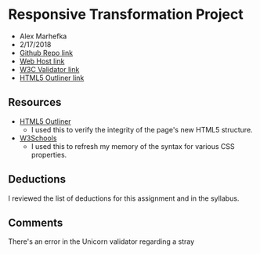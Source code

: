 # Responsive Transformation Project
* Alex Marhefka
* 2/17/2018
* [Github Repo link](https://github.com/amarhefka/project_transformation_marhefka_alex)
* [Web Host link](http://squidproquo.co/project_transformation_marhefka_alex/)
* [W3C Validator link](https://validator.w3.org/unicorn/check?ucn_uri=squidproquo.co%2Fproject_transformation_marhefka_alex%2F&ucn_task=conformance#)
* [HTML5 Outliner link](https://gsnedders.html5.org/outliner/process.py?url=http%3A%2F%2Fsquidproquo.co%2Fproject_transformation_marhefka_alex%2F)

## Resources
* [HTML5 Outliner](https://gsnedders.html5.org/outliner/)
  * I used this to verify the integrity of the page's new HTML5 structure.
* [W3Schools](https://www.w3schools.com/)
  * I used this to refresh my memory of the syntax for various CSS properties.

## Deductions
I reviewed the list of deductions for this assignment and in the syllabus.

## Comments
There's an error in the Unicorn validator regarding a stray <script> tag, but it's not actually present in my HTML file. It seems to be related to my web host, as I don't receive this error when I validate my index.html via file upload. (See Explanation.docx for further, unrelated comments.)
